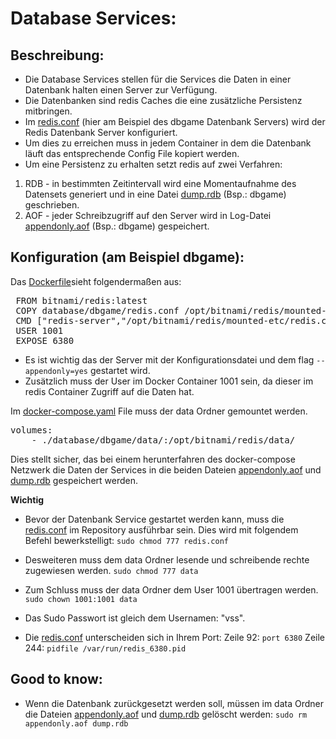 # Database Services:

## Beschreibung:

+ Die Database Services stellen für die Services die Daten in einer Datenbank halten einen Server zur Verfügung.
+ Die Datenbanken sind redis Caches die eine zusätzliche Persistenz mitbringen. 
+ Im [redis.conf](dbgame/redis.conf) (hier am Beispiel des dbgame Datenbank Servers) wird der Redis Datenbank Server konfiguriert.
+ Um dies zu erreichen muss in jedem Container in dem die Datenbank läuft das entsprechende Config File kopiert werden.
+ Um eine Persistenz zu erhalten setzt redis auf zwei Verfahren:
1. RDB - in bestimmten Zeitintervall wird eine Momentaufnahme des Datensets generiert und in eine Datei [dump.rdb](dbgame/data/dump.rdb) (Bsp.: dbgame) geschrieben.
2. AOF - jeder Schreibzugriff auf den Server wird in Log-Datei [appendonly.aof](dbgame/data/appendonly.aof) (Bsp.: dbgame) gespeichert. 



## Konfiguration (am Beispiel dbgame):
Das [Dockerfile](dbgame/service/Dockerfile)sieht folgendermaßen aus:  
<pre>
 FROM bitnami/redis:latest
 COPY database/dbgame/redis.conf /opt/bitnami/redis/mounted-etc/redis.conf
 CMD ["redis-server","/opt/bitnami/redis/mounted-etc/redis.conf", "--appendonly", "yes"]
 USER 1001
 EXPOSE 6380
</pre>
+ Es ist wichtig das der Server mit der Konfigurationsdatei und dem flag `--appendonly=yes` gestartet wird.
+ Zusätzlich muss der User im Docker Container 1001 sein, da dieser im redis Container Zugriff auf die Daten hat.

Im [docker-compose.yaml](../docker-compose.yaml) File muss der data Ordner gemountet werden.

<pre>
volumes:
    - ./database/dbgame/data/:/opt/bitnami/redis/data/
</pre>

Dies stellt sicher, das bei einem herunterfahren des docker-compose Netzwerk die Daten der Services 
in die beiden Dateien [appendonly.aof](dbgame/data/appendonly.aof) und  [dump.rdb](dbgame/data/dump.rdb) gespeichert werden.

**Wichtig**

* Bevor der Datenbank Service gestartet werden kann, muss die [redis.conf](dbgame/redis.conf) im Repository ausführbar sein.
Dies wird mit folgendem Befehl bewerkstelligt:
`sudo chmod 777 redis.conf` 
* Desweiteren muss dem data Ordner lesende und schreibende rechte zugewiesen werden.
`sudo chmod 777 data`
* Zum Schluss muss der data Ordner dem User 1001 übertragen werden.
`sudo chown 1001:1001 data`
* Das Sudo Passwort ist gleich dem Usernamen: "vss".

* Die [redis.conf](dbgame/redis.conf) unterscheiden sich in Ihrem Port:
Zeile 92:
`port 6380`
Zeile 244:
`pidfile /var/run/redis_6380.pid`


## Good to know:
+ Wenn die Datenbank zurückgesetzt werden soll, müssen im data Ordner die Dateien [appendonly.aof](dbgame/data/appendonly.aof) und  [dump.rdb](dbgame/data/dump.rdb) gelöscht werden:
`sudo rm appendonly.aof dump.rdb`
